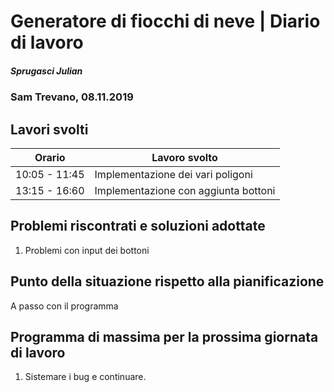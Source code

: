 # Generatore di fiocchi di neve | Diario di lavoro
##### Sprugasci Julian
### Sam Trevano, 08.11.2019

## Lavori svolti


|Orario        |Lavoro svolto                 |
|--------------|------------------------------|
|10:05 - 11:45|Implementazione dei vari poligoni|
|13:15 - 16:60 |Implementazione con aggiunta bottoni||

##  Problemi riscontrati e soluzioni adottate
1. Problemi con input dei bottoni

##  Punto della situazione rispetto alla pianificazione
A passo con il programma

## Programma di massima per la prossima giornata di lavoro
1. Sistemare i bug e continuare.
